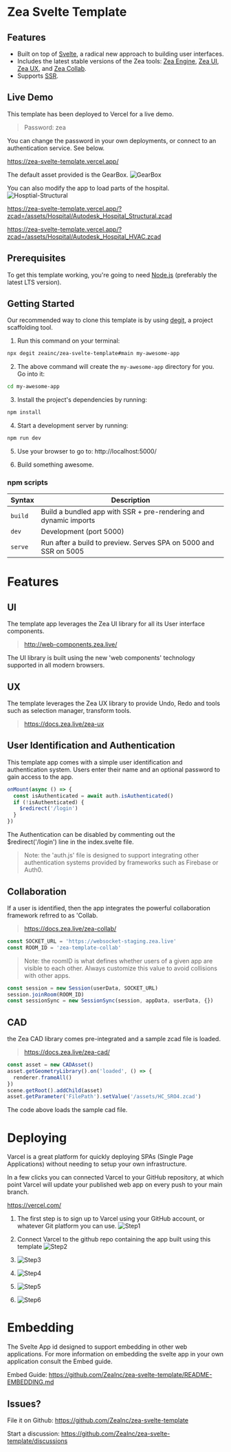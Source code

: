 # Zea Svelte Template

## Features

- Built on top of [Svelte](https://svelte.dev/), a radical new approach to building user interfaces.
- Includes the latest stable versions of the Zea tools: [Zea Engine](https://docs.zea.live/zea-engine/), [Zea UI](https://web-components.zea.live/), [Zea UX](https://docs.zea.live/zea-ux/), and [Zea Collab](https://docs.zea.live/zea-collab/).
- Supports [SSR](https://en.wikipedia.org/wiki/Server-side_scripting).

## Live Demo

This template has been deployed to Vercel for a live demo.

> Password: zea

You can change the password in your own deployments, or connect to an authentication service.
See below.

https://zea-svelte-template.vercel.app/

The default asset provided is the GearBox.
![GearBox](docs/images/GearBox.jpg)

You can also modify the app to load parts of the hospital.
![Hosptial-Structural](docs/images/Hosptial-Structural.jpg)

https://zea-svelte-template.vercel.app/?zcad=/assets/Hospital/Autodesk_Hospital_Structural.zcad

https://zea-svelte-template.vercel.app/?zcad=/assets/Hospital/Autodesk_Hospital_HVAC.zcad

## Prerequisites

To get this template working, you're going to need [Node.js](https://nodejs.org/en/download/) (preferably the latest LTS version).

## Getting Started

Our recommended way to clone this template is by using [degit](https://github.com/Rich-Harris/degit), a project scaffolding tool.

1. Run this command on your terminal:

```bash
npx degit zeainc/zea-svelte-template#main my-awesome-app
```

2. The above command will create the `my-awesome-app` directory for you. Go into it:

```bash
cd my-awesome-app
```

3. Install the project's dependencies by running:

```bash
npm install
```

4. Start a development server by running:

```bash
npm run dev
```

5. Use your browser to go to: http://localhost:5000/

6. Build something awesome.

### npm scripts

| Syntax  | Description                                                      |
| ------- | ---------------------------------------------------------------- |
| `build` | Build a bundled app with SSR + pre-rendering and dynamic imports |
| `dev`   | Development (port 5000)                                          |
| `serve` | Run after a build to preview. Serves SPA on 5000 and SSR on 5005 |

# Features

## UI

The template app leverages the Zea UI library for all its User interface components.

> http://web-components.zea.live/

The UI library is built using the new 'web components' technology supported in all modern browsers.

## UX

The template leverages the Zea UX library to provide Undo, Redo and tools such as selection manager, transform tools.

> https://docs.zea.live/zea-ux

## User Identification and Authentication

This template app comes with a simple user identification and authentication system. Users enter their name and an optional password to gain access to the app.

```javascript
onMount(async () => {
  const isAuthenticated = await auth.isAuthenticated()
  if (!isAuthenticated) {
    $redirect('/login')
  }
})
```

The Authentication can be disabled by commenting out the $redirect('/login') line in the index.svelte file.

> Note: the 'auth.js' file is designed to support integrating other authentication systems provided by frameworks such as Firebase or Auth0.

## Collaboration

If a user is identified, then the app integrates the powerful collaboration framework refrred to as 'Collab.

> https://docs.zea.live/zea-collab/

```javascript
const SOCKET_URL = 'https://websocket-staging.zea.live'
const ROOM_ID = 'zea-template-collab'
```

> Note: the roomID is what defines whether users of a given app are visible to each other. Always customize this value to avoid collisions with other apps.

```javascript
const session = new Session(userData, SOCKET_URL)
session.joinRoom(ROOM_ID)
const sessionSync = new SessionSync(session, appData, userData, {})
```

## CAD

the Zea CAD library comes pre-integrated and a sample zcad file is loaded.

> https://docs.zea.live/zea-cad/

```javascript
const asset = new CADAsset()
asset.getGeometryLibrary().on('loaded', () => {
  renderer.frameAll()
})
scene.getRoot().addChild(asset)
asset.getParameter('FilePath').setValue('/assets/HC_SRO4.zcad')
```

The code above loads the sample cad file.

# Deploying

Varcel is a great platform for quickly deploying SPAs (Single Page Applications) without needing to setup your own infrastructure.

In a few clicks you can connected Varcel to your GitHub repository, at which point Varcel will update your published web app on every push to your main branch.

https://vercel.com/

1. The first step is to sign up to Varcel using your GitHub account, or whatever Git platform you can use.
   ![Step1](docs/images/Varcel-Step1.png)

2. Connect Varcel to the github repo containing the app built using this template
   ![Step2](docs/images/Varcel-Step2.png)

3. ![Step3](docs/images/Varcel-Step3.png)

4. ![Step4](docs/images/Varcel-Step4.png)

5. ![Step5](docs/images/Varcel-Step5.png)

6. ![Step6](docs/images/Varcel-Step6.png)

# Embedding

The Svelte App id designed to support embedding in other web applications. For more information on embedding the svelte app in your own application consult the Embed guide.

Embed Guide: https://github.com/ZeaInc/zea-svelte-template/README-EMBEDDING.md

## Issues?

File it on Github: https://github.com/ZeaInc/zea-svelte-template

Start a discussion: https://github.com/ZeaInc/zea-svelte-template/discussions
